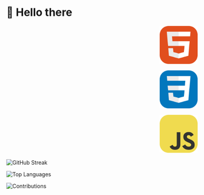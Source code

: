 <h1>🤟 Hello there</h1>

<span align="right">
  <p>
    <img src="https://github.com/tandpfun/skill-icons/blob/main/icons/HTML.svg" alt="HTML" width="100px">
  </p>
  <p>
    <img src="https://github.com/tandpfun/skill-icons/blob/main/icons/CSS.svg" alt="CSS" width="100px">
  </p>
  <p>
    <img src="https://github.com/tandpfun/skill-icons/blob/main/icons/JavaScript.svg" alt="JS" width="100px">
  </p>
</span>

![GitHub Streak](https://streak-stats.demolab.com/?user=SayHelloLexa) 

![Top Languages](https://github-readme-stats-gamma-woad-31.vercel.app/api/top-langs/?username=SayHelloLexa&layout=compact)

![Contributions](https://ssr-contributions-svg.vercel.app/_/SayHelloLexa?chart=3dbar&gap=0.6&scale=2&gradient=true&flatten=1&animation=wave&animation_duration=3&animation_delay=0.03&animation_amplitude=24&animation_frequency=0.1&animation_wave_center=19_3&format=svg&weeks=40)
